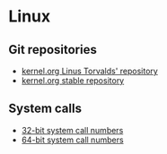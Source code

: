 # Linux

## Git repositories

* [kernel.org Linus Torvalds' repository](https://git.kernel.org/pub/scm/linux/kernel/git/torvalds/linux.git/)
* [kernel.org stable repository](https://git.kernel.org/pub/scm/linux/kernel/git/stable/linux-stable.git/)

## System calls

* [32-bit system call numbers](https://git.kernel.org/pub/scm/linux/kernel/git/torvalds/linux.git/plain/arch/x86/entry/syscalls/syscall_32.tbl)
* [64-bit system call numbers](https://git.kernel.org/pub/scm/linux/kernel/git/torvalds/linux.git/plain/arch/x86/entry/syscalls/syscall_64.tbl)
